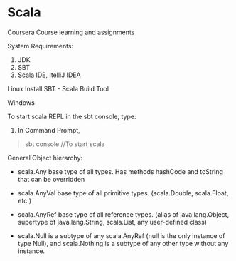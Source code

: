 # Scala
Coursera Course learning and assignments

System Requirements: 
1. JDK
2. SBT
3. Scala IDE, ItelliJ IDEA

Linux
Install SBT - Scala Build Tool

Windows


To start scala REPL in the sbt console, type:
1. In Command Prompt, 
  > sbt
  > console //To start scala


General Object hierarchy:
- scala.Any base type of all types. Has methods hashCode and toString that can be overridden

- scala.AnyVal base type of all primitive types. (scala.Double, scala.Float, etc.)

- scala.AnyRef base type of all reference types. (alias of java.lang.Object, supertype of java.lang.String, scala.List, any user-defined class)

- scala.Null is a subtype of any scala.AnyRef (null is the only instance of type Null), and scala.Nothing is a subtype of any other type without any instance.
